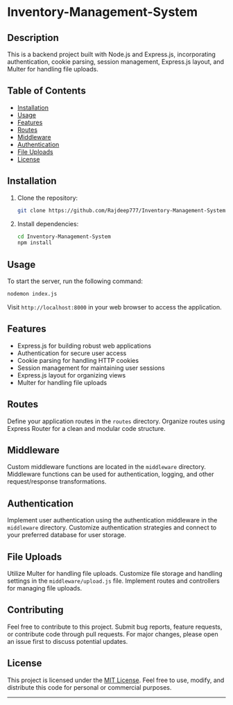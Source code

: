 # Inventory-Management-System

## Description

This is a backend project built with Node.js and Express.js, incorporating authentication, cookie parsing, session management, Express.js layout, and Multer for handling file uploads.

## Table of Contents

- [Installation](#installation)
- [Usage](#usage)
- [Features](#features)
- [Routes](#routes)
- [Middleware](#middleware)
- [Authentication](#authentication)
- [File Uploads](#file-uploads)
- [License](#license)

## Installation

1. Clone the repository:

   ```bash
   git clone https://github.com/Rajdeep777/Inventory-Management-System.git
   ```

2. Install dependencies:

   ```bash
   cd Inventory-Management-System
   npm install
   ```

## Usage

To start the server, run the following command:

```bash
nodemon index.js
```

Visit `http://localhost:8000` in your web browser to access the application.

## Features

- Express.js for building robust web applications
- Authentication for secure user access
- Cookie parsing for handling HTTP cookies
- Session management for maintaining user sessions
- Express.js layout for organizing views
- Multer for handling file uploads


## Routes

Define your application routes in the `routes` directory. Organize routes using Express Router for a clean and modular code structure.

## Middleware

Custom middleware functions are located in the `middleware` directory. Middleware functions can be used for authentication, logging, and other request/response transformations.

## Authentication

Implement user authentication using the authentication middleware in the `middleware` directory. Customize authentication strategies and connect to your preferred database for user storage.

## File Uploads

Utilize Multer for handling file uploads. Customize file storage and handling settings in the `middleware/upload.js` file. Implement routes and controllers for managing file uploads.

## Contributing

Feel free to contribute to this project. Submit bug reports, feature requests, or contribute code through pull requests. For major changes, please open an issue first to discuss potential updates.

## License

This project is licensed under the [MIT License](LICENSE.md). Feel free to use, modify, and distribute this code for personal or commercial purposes.

---